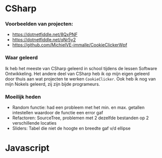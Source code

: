 # CSharp
### Voorbeelden van projecten:
- https://dotnetfiddle.net/8QxPNF
- https://dotnetfiddle.net/qNr5y2
- https://github.com/MichielVE-immalle/CookieClickerWpf

### Waar geleerd
Ik heb het meeste van CSharp geleerd in school tijdens de lessen Software Ontwikkeling.
Het andere deel van CSharp heb ik op mijn eigen geleerd door thuis aan wat projecten te werken `CookieClicker`.
Ook heb ik nog van mijn Nokels geleerd, zij zijn bijde programeurs.

### Moeilijk heden
- Random functie: had een probleem met het min. en max. getallen intestellen waardoor de functie een error gaf
- Refactoren: SourceTree, problemen met 2 dezelfde bestanden op 2 verschillende locaties
- Sliders: Tabel die niet de hoogte en breedte gaf v/d ellipse

# Javascript
  
  
  
